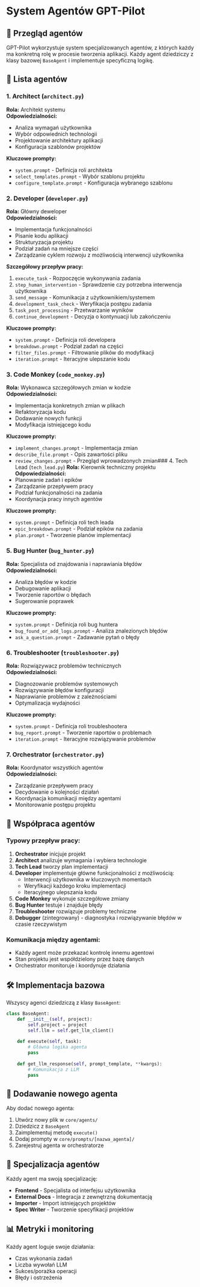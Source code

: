 # System Agentów GPT-Pilot

## 🤖 Przegląd agentów

GPT-Pilot wykorzystuje system specjalizowanych agentów, z których każdy ma konkretną rolę w procesie tworzenia aplikacji. Każdy agent dziedziczy z klasy bazowej `BaseAgent` i implementuje specyficzną logikę.

## 👥 Lista agentów

### 1. Architect (`architect.py`)
**Rola:** Architekt systemu  
**Odpowiedzialności:**
- Analiza wymagań użytkownika
- Wybór odpowiednich technologii
- Projektowanie architektury aplikacji
- Konfiguracja szablonów projektów

**Kluczowe prompty:**
- `system.prompt` - Definicja roli architekta
- `select_templates.prompt` - Wybór szablonu projektu
- `configure_template.prompt` - Konfiguracja wybranego szablonu

### 2. Developer (`developer.py`)
**Rola:** Główny deweloper  
**Odpowiedzialności:**
- Implementacja funkcjonalności
- Pisanie kodu aplikacji
- Strukturyzacja projektu
- Podział zadań na mniejsze części
- Zarządzanie cyklem rozwoju z możliwością interwencji użytkownika

**Szczegółowy przepływ pracy:**
1. `execute_task` - Rozpoczęcie wykonywania zadania
2. `step_human_intervention` - Sprawdzenie czy potrzebna interwencja użytkownika
3. `send_message` - Komunikacja z użytkownikiem/systemem
4. `development_task_check` - Weryfikacja postępu zadania
5. `task_post_processing` - Przetwarzanie wyników
6. `continue_development` - Decyzja o kontynuacji lub zakończeniu

**Kluczowe prompty:**
- `system.prompt` - Definicja roli developera
- `breakdown.prompt` - Podział zadań na części
- `filter_files.prompt` - Filtrowanie plików do modyfikacji
- `iteration.prompt` - Iteracyjne ulepszanie kodu

### 3. Code Monkey (`code_monkey.py`)
**Rola:** Wykonawca szczegółowych zmian w kodzie  
**Odpowiedzialności:**
- Implementacja konkretnych zmian w plikach
- Refaktoryzacja kodu
- Dodawanie nowych funkcji
- Modyfikacja istniejącego kodu

**Kluczowe prompty:**
- `implement_changes.prompt` - Implementacja zmian
- `describe_file.prompt` - Opis zawartości pliku
- `review_changes.prompt` - Przegląd wprowadzonych zmian### 4. Tech Lead (`tech_lead.py`)
**Rola:** Kierownik techniczny projektu  
**Odpowiedzialności:**
- Planowanie zadań i epików
- Zarządzanie przepływem pracy
- Podział funkcjonalności na zadania
- Koordynacja pracy innych agentów

**Kluczowe prompty:**
- `system.prompt` - Definicja roli tech leada
- `epic_breakdown.prompt` - Podział epików na zadania
- `plan.prompt` - Tworzenie planów implementacji

### 5. Bug Hunter (`bug_hunter.py`)
**Rola:** Specjalista od znajdowania i naprawiania błędów  
**Odpowiedzialności:**
- Analiza błędów w kodzie
- Debugowanie aplikacji
- Tworzenie raportów o błędach
- Sugerowanie poprawek

**Kluczowe prompty:**
- `system.prompt` - Definicja roli bug huntera
- `bug_found_or_add_logs.prompt` - Analiza znalezionych błędów
- `ask_a_question.prompt` - Zadawanie pytań o błędy

### 6. Troubleshooter (`troubleshooter.py`)
**Rola:** Rozwiązywacz problemów technicznych  
**Odpowiedzialności:**
- Diagnozowanie problemów systemowych
- Rozwiązywanie błędów konfiguracji
- Naprawianie problemów z zależnościami
- Optymalizacja wydajności

**Kluczowe prompty:**
- `system.prompt` - Definicja roli troubleshootera
- `bug_report.prompt` - Tworzenie raportów o problemach
- `iteration.prompt` - Iteracyjne rozwiązywanie problemów

### 7. Orchestrator (`orchestrator.py`)
**Rola:** Koordynator wszystkich agentów  
**Odpowiedzialności:**
- Zarządzanie przepływem pracy
- Decydowanie o kolejności działań
- Koordynacja komunikacji między agentami
- Monitorowanie postępu projektu

## 🔄 Współpraca agentów

### Typowy przepływ pracy:
1. **Orchestrator** inicjuje projekt
2. **Architect** analizuje wymagania i wybiera technologie
3. **Tech Lead** tworzy plan implementacji
4. **Developer** implementuje główne funkcjonalności z możliwością:
   - Interwencji użytkownika w kluczowych momentach
   - Weryfikacji każdego kroku implementacji
   - Iteracyjnego ulepszania kodu
5. **Code Monkey** wykonuje szczegółowe zmiany
6. **Bug Hunter** testuje i znajduje błędy
7. **Troubleshooter** rozwiązuje problemy techniczne
8. **Debugger** (zintegrowany) - diagnostyka i rozwiązywanie błędów w czasie rzeczywistym

### Komunikacja między agentami:
- Każdy agent może przekazać kontrolę innemu agentowi
- Stan projektu jest współdzielony przez bazę danych
- Orchestrator monitoruje i koordynuje działania

## 🛠️ Implementacja bazowa

Wszyscy agenci dziedziczą z klasy `BaseAgent`:

```python
class BaseAgent:
    def __init__(self, project):
        self.project = project
        self.llm = self.get_llm_client()
    
    def execute(self, task):
        # Główna logika agenta
        pass
    
    def get_llm_response(self, prompt_template, **kwargs):
        # Komunikacja z LLM
        pass
```

## 📝 Dodawanie nowego agenta

Aby dodać nowego agenta:
1. Utwórz nowy plik w `core/agents/`
2. Dziedzicz z `BaseAgent`
3. Zaimplementuj metodę `execute()`
4. Dodaj prompty w `core/prompts/[nazwa_agenta]/`
5. Zarejestruj agenta w orchestratorze

## 🎯 Specjalizacja agentów

Każdy agent ma swoją specjalizację:
- **Frontend** - Specjalista od interfejsu użytkownika
- **External Docs** - Integracja z zewnętrzną dokumentacją
- **Importer** - Import istniejących projektów
- **Spec Writer** - Tworzenie specyfikacji projektów

## 📊 Metryki i monitoring

Każdy agent loguje swoje działania:
- Czas wykonania zadań
- Liczba wywołań LLM
- Sukces/porażka operacji
- Błędy i ostrzeżenia